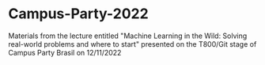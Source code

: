 # Campus-Party-2022
 Materials from the lecture entitled "Machine Learning in the Wild: Solving real-world problems and where to start" presented on the T800/Git stage of Campus Party Brasil on 12/11/2022

